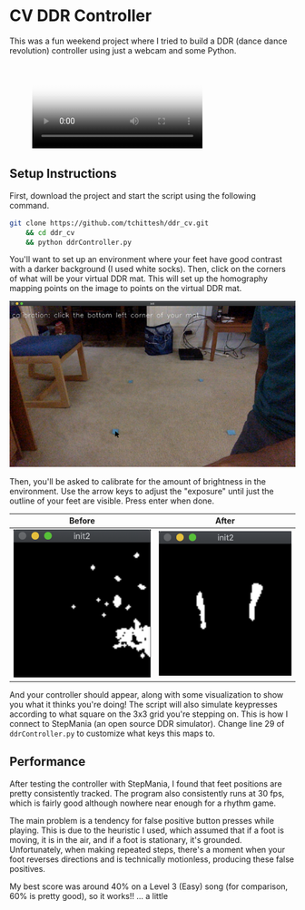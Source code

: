 # CV DDR Controller

This was a fun weekend project where I tried to build a DDR
(dance dance revolution) controller using just a webcam and some Python.

<figure class="video_container">
  <video controls="false" allowfullscreen="false" poster="img/poster.png">
    <source src="img/demo.mp4" type="video/mp4">
  </video>
</figure>

## Setup Instructions

First, download the project and start the script using the following command.

```bash
git clone https://github.com/tchittesh/ddr_cv.git
    && cd ddr_cv
    && python ddrController.py
```

You'll want to set up an environment where your feet have good contrast with
a darker background (I used white socks). Then, click on the corners of
what will be your virtual DDR mat. This will set up the homography mapping
points on the image to points on the virtual DDR mat.

![homography_screenshot](img/homography.png)

Then, you'll be asked to calibrate for the amount of brightness in the
environment. Use the arrow keys to adjust the "exposure" until just the
outline of your feet are visible. Press enter when done.

Before | After
:-------------------------:|:-------------------------:
![threshold_before_screenshot](img/threshold_before.png) | ![threshold_after_screenshot](img/threshold_after.png)

And your controller should appear, along with some visualization to show you
what it thinks you're doing! The script will also simulate keypresses
according to what square on the 3x3 grid you're stepping on. This is how I
connect to StepMania (an open source DDR simulator). Change line 29
of `ddrController.py` to customize what keys this maps to.

## Performance

After testing the controller with StepMania, I found that feet
positions are pretty consistently tracked. The program also consistently runs
at 30 fps, which is fairly good although nowhere near enough for a rhythm game.

The main problem is a tendency for false positive button presses while playing.
This is due to the heuristic I used, which assumed that if a foot is moving, it
is in the air, and if a foot is stationary, it's grounded.
Unfortunately, when making repeated steps, there's a moment when your foot
reverses directions and is technically motionless, producing these false
positives.

My best score was around 40% on a Level 3 (Easy) song
(for comparison, 60% is pretty good), so it works!! ... a little
